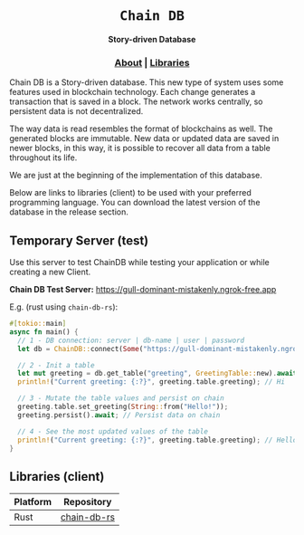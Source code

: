 <div align="center">

  <h1><code>Chain DB</code></h1>

  <p>
    <strong>Story-driven Database</strong>
  </p>
  
  <h3>
    <!-- <a href="https://borsh.io">Website</a> -->
    <a href="https://github.com/wpdas/chain-db">About</a>
    <span> | </span>
    <a href="https://github.com/wpdas/chain-db#librariesclient">Libraries</a>
  </h3>
</div>

Chain DB is a Story-driven database. This new type of system uses some features used in blockchain technology. Each change generates a transaction that is saved in a block. The network works centrally, so persistent data is not decentralized.

The way data is read resembles the format of blockchains as well. The generated blocks are immutable. New data or updated data are saved in newer blocks, in this way, it is possible to recover all data from a table throughout its life.

We are just at the beginning of the implementation of this database.

Below are links to libraries (client) to be used with your preferred programming language. You can download the latest version of the database in the release section.

## Temporary Server (test)

Use this server to test ChainDB while testing your application or while creating a new Client.

**Chain DB Test Server:** https://gull-dominant-mistakenly.ngrok-free.app

E.g. (rust using `chain-db-rs`):

```rs
#[tokio::main]
async fn main() {
  // 1 - DB connection: server | db-name | user | password
  let db = ChainDB::connect(Some("https://gull-dominant-mistakenly.ngrok-free.app"), "my-db", "root", "1234");

  // 2 - Init a table
  let mut greeting = db.get_table("greeting", GreetingTable::new).await;
  println!("Current greeting: {:?}", greeting.table.greeting); // Hi

  // 3 - Mutate the table values and persist on chain
  greeting.table.set_greeting(String::from("Hello!"));
  greeting.persist().await; // Persist data on chain

  // 4 - See the most updated values of the table
  println!("Current greeting: {:?}", greeting.table.greeting); // Hello!
}
```

## Libraries (client)

| Platform | Repository                                          |
| -------- | --------------------------------------------------- |
| Rust     | [chain-db-rs](https://github.com/wpdas/chain-db-rs) |

